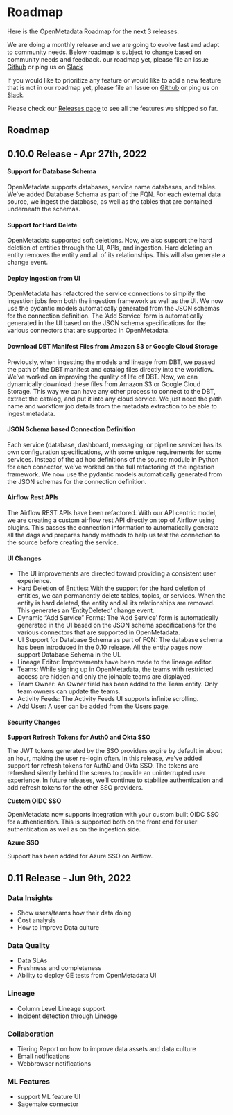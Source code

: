 # Roadmap

Here is the OpenMetadata Roadmap for the next 3 releases.

We are doing a monthly release and we are going to evolve fast and adapt to community needs. Below roadmap is subject to change based on community needs and feedback. our roadmap yet, please file an Issue [Github](https://github.com/open-metadata/OpenMetadata/issues) or ping us on [Slack](https://slack.open-metadata.org)

If you would like to prioritize any feature or would like to add a new feature that is not in our roadmap yet, please file an Issue on [Github](https://github.com/open-metadata/OpenMetadata/issues) or ping us on [Slack](https://slack.open-metadata.org).

Please check our [Releases page](releases.md) to see all the features we shipped so far.

## Roadmap

## 0.10.0 Release - Apr 27th, 2022

#### Support for Database Schema

OpenMetadata supports databases, service name databases, and tables. We’ve added Database Schema as part of the FQN. For each external data source, we ingest the database, as well as the tables that are contained underneath the schemas.

#### Support for Hard Delete

OpenMetadata supported soft deletions. Now, we also support the hard deletion of entities through the UI, APIs, and ingestion. Hard deleting an entity removes the entity and all of its relationships. This will also generate a change event.

#### Deploy Ingestion from UI

OpenMetadata has refactored the service connections to simplify the ingestion jobs from both the ingestion framework as well as the UI. We now use the pydantic models automatically generated from the JSON schemas for the connection definition. The ‘Add Service’ form is automatically generated in the UI based on the JSON schema specifications for the various connectors that are supported in OpenMetadata.

#### Download DBT Manifest Files from Amazon S3 or Google Cloud Storage

Previously, when ingesting the models and lineage from DBT, we passed the path of the DBT manifest and catalog files directly into the workflow. We’ve worked on improving the quality of life of DBT. Now, we can dynamically download these files from Amazon S3 or Google Cloud Storage. This way we can have any other process to connect to the DBT, extract the catalog, and put it into any cloud service. We just need the path name and workflow job details from the metadata extraction to be able to ingest metadata.

#### JSON Schema based Connection Definition

Each service (database, dashboard, messaging, or pipeline service) has its own configuration specifications, with some unique requirements for some services. Instead of the ad hoc definitions of the source module in Python for each connector, we’ve worked on the full refactoring of the ingestion framework. We now use the pydantic models automatically generated from the JSON schemas for the connection definition.

#### Airflow Rest APIs

The Airflow REST APIs have been refactored. With our API centric model, we are creating a custom airflow rest API directly on top of Airflow using plugins. This passes the connection information to automatically generate all the dags and prepares handy methods to help us test the connection to the source before creating the service.

#### UI Changes

* The UI improvements are directed toward providing a consistent user experience.
* Hard Deletion of Entities: With the support for the hard deletion of entities, we can permanently delete tables, topics, or services. When the entity is hard deleted, the entity and all its relationships are removed. This generates an ‘EntityDeleted’ change event.
* Dynamic “Add Service” Forms: The ‘Add Service’ form is automatically generated in the UI based on the JSON schema specifications for the various connectors that are supported in OpenMetadata.
* UI Support for Database Schema as part of FQN: The database schema has been introduced in the 0.10 release. All the entity pages now support Database Schema in the UI.
* Lineage Editor: Improvements have been made to the lineage editor.
* Teams: While signing up in OpenMetadata, the teams with restricted access are hidden and only the joinable teams are displayed.
* Team Owner: An Owner field has been added to the Team entity. Only team owners can update the teams.
* Activity Feeds: The Activity Feeds UI supports infinite scrolling.
* Add User: A user can be added from the Users page.

#### Security Changes

**Support Refresh Tokens for Auth0 and Okta SSO**

The JWT tokens generated by the SSO providers expire by default in about an hour, making the user re-login often. In this release, we’ve added support for refresh tokens for Auth0 and Okta SSO. The tokens are refreshed silently behind the scenes to provide an uninterrupted user experience. In future releases, we’ll continue to stabilize authentication and add refresh tokens for the other SSO providers.

**Custom OIDC SSO**

OpenMetadata now supports integration with your custom built OIDC SSO for authentication. This is supported both on the front end for user authentication as well as on the ingestion side.

**Azure SSO**

Support has been added for Azure SSO on Airflow.

## 0.11 Release - Jun 9th, 2022

### Data Insights

* Show users/teams how their data doing
* Cost analysis
* How to improve Data culture

### Data Quality

* Data SLAs
* Freshness and completeness
* Ability to deploy GE tests from OpenMetadata UI

### Lineage

* Column Level Lineage support
* Incident detection through Lineage

### Collaboration

* Tiering Report on how to improve data assets and data culture
* Email notifications
* Webbrowser notifications

### ML Features

* support ML feature UI
* Sagemake connector

